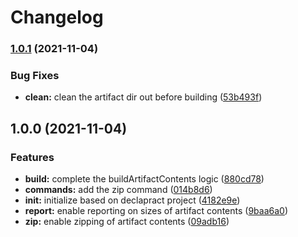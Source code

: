 # Changelog

### [1.0.1](https://www.github.com/uladkasach/simple-artifact-builder/compare/v1.0.0...v1.0.1) (2021-11-04)


### Bug Fixes

* **clean:** clean the artifact dir out before building ([53b493f](https://www.github.com/uladkasach/simple-artifact-builder/commit/53b493f013845abed50c5258479b7326c1ca991e))

## 1.0.0 (2021-11-04)


### Features

* **build:** complete the buildArtifactContents logic ([880cd78](https://www.github.com/uladkasach/simple-artifact-builder/commit/880cd7833a55a283edef4d9b411704c8fb9efc0b))
* **commands:** add the zip command ([014b8d6](https://www.github.com/uladkasach/simple-artifact-builder/commit/014b8d6a520e7c7f01b64d8cac4a2d2a9a205644))
* **init:** initialize based on declapract project ([4182e9e](https://www.github.com/uladkasach/simple-artifact-builder/commit/4182e9e342a4e8c2a140b41f0d4d0ec441fbd05e))
* **report:** enable reporting on sizes of artifact contents ([9baa6a0](https://www.github.com/uladkasach/simple-artifact-builder/commit/9baa6a0b1724fcc425e3cb01a1ddc1dc3bf4b569))
* **zip:** enable zipping of artifact contents ([09adb16](https://www.github.com/uladkasach/simple-artifact-builder/commit/09adb1619d31e1bc609ca7580d6dfdda87c52577))
